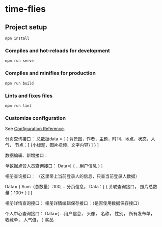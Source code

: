 # time-flies

## Project setup
```
npm install
```

### Compiles and hot-reloads for development
```
npm run serve
```

### Compiles and minifies for production
```
npm run build
```

### Lints and fixes files
```
npm run lint
```

### Customize configuration
See [Configuration Reference](https://cli.vuejs.org/config/).

分页查询接口：
总数据data = [
{
    背景图，作者，主题，时间，地点，状态，人气，
节点：[
{小标题，图片视频，文字内容}
              ] 
    }
]

数据编辑、新增接口：

单数据点赞人员查询接口：
Data=[
{
...用户信息
}
]

相册查询接口：
（这里带上当前登录人的信息，只查当前登录人数据）

Data= {
Sum（总数量）:100,
...分页信息，
Data：[
{
关联查询接口，
照片总数量：100+
}
]
}

相册详情查询接口：
相册详情编辑保存接口：（是否使用数据保存接口）


个人中心查询接口：
Data={
...用户信息，
头像，
名称，
性别，
所有发布单，
收藏单，
人气值，
}
奖品
